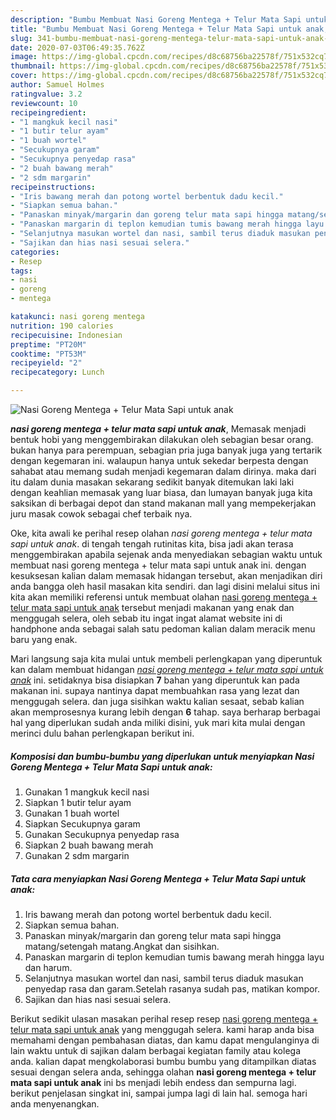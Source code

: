 ```yaml
---
description: "Bumbu Membuat Nasi Goreng Mentega + Telur Mata Sapi untuk anak, Bikin Ngiler"
title: "Bumbu Membuat Nasi Goreng Mentega + Telur Mata Sapi untuk anak, Bikin Ngiler"
slug: 341-bumbu-membuat-nasi-goreng-mentega-telur-mata-sapi-untuk-anak-bikin-ngiler
date: 2020-07-03T06:49:35.762Z
image: https://img-global.cpcdn.com/recipes/d8c68756ba22578f/751x532cq70/nasi-goreng-mentega-telur-mata-sapi-untuk-anak-foto-resep-utama.jpg
thumbnail: https://img-global.cpcdn.com/recipes/d8c68756ba22578f/751x532cq70/nasi-goreng-mentega-telur-mata-sapi-untuk-anak-foto-resep-utama.jpg
cover: https://img-global.cpcdn.com/recipes/d8c68756ba22578f/751x532cq70/nasi-goreng-mentega-telur-mata-sapi-untuk-anak-foto-resep-utama.jpg
author: Samuel Holmes
ratingvalue: 3.2
reviewcount: 10
recipeingredient:
- "1 mangkuk kecil nasi"
- "1 butir telur ayam"
- "1 buah wortel"
- "Secukupnya garam"
- "Secukupnya penyedap rasa"
- "2 buah bawang merah"
- "2 sdm margarin"
recipeinstructions:
- "Iris bawang merah dan potong wortel berbentuk dadu kecil."
- "Siapkan semua bahan."
- "Panaskan minyak/margarin dan goreng telur mata sapi hingga matang/setengah matang.Angkat dan sisihkan."
- "Panaskan margarin di teplon kemudian tumis bawang merah hingga layu dan harum."
- "Selanjutnya masukan wortel dan nasi, sambil terus diaduk masukan penyedap rasa dan garam.Setelah rasanya sudah pas, matikan kompor."
- "Sajikan dan hias nasi sesuai selera."
categories:
- Resep
tags:
- nasi
- goreng
- mentega

katakunci: nasi goreng mentega 
nutrition: 190 calories
recipecuisine: Indonesian
preptime: "PT20M"
cooktime: "PT53M"
recipeyield: "2"
recipecategory: Lunch

---
```



![Nasi Goreng Mentega + Telur Mata Sapi untuk anak](https://img-global.cpcdn.com/recipes/d8c68756ba22578f/751x532cq70/nasi-goreng-mentega-telur-mata-sapi-untuk-anak-foto-resep-utama.jpg)

<b><i>nasi goreng mentega + telur mata sapi untuk anak</i></b>, Memasak menjadi bentuk hobi yang menggembirakan dilakukan oleh sebagian besar orang. bukan hanya para perempuan, sebagian pria juga banyak juga yang tertarik dengan kegemaran ini. walaupun hanya untuk sekedar berpesta dengan sahabat atau memang sudah menjadi kegemaran dalam dirinya. maka dari itu dalam dunia masakan sekarang sedikit banyak ditemukan laki laki dengan keahlian memasak yang luar biasa, dan lumayan banyak juga kita saksikan di berbagai depot dan stand makanan mall yang mempekerjakan juru masak cowok sebagai chef terbaik nya.

Oke, kita awali ke perihal resep olahan <i>nasi goreng mentega + telur mata sapi untuk anak</i>. di tengah tengah rutinitas kita, bisa jadi akan terasa menggembirakan apabila sejenak anda menyediakan sebagian waktu untuk membuat nasi goreng mentega + telur mata sapi untuk anak ini. dengan kesuksesan kalian dalam memasak hidangan tersebut, akan menjadikan diri anda bangga oleh hasil masakan kita sendiri. dan lagi disini melalui situs ini kita akan memiliki referensi untuk membuat olahan <u>nasi goreng mentega + telur mata sapi untuk anak</u> tersebut menjadi makanan yang enak dan menggugah selera, oleh sebab itu ingat ingat alamat website ini di handphone anda sebagai salah satu pedoman kalian dalam meracik menu baru yang enak.




Mari langsung saja kita mulai untuk membeli perlengkapan yang diperuntuk kan dalam membuat hidangan <u><i>nasi goreng mentega + telur mata sapi untuk anak</i></u> ini. setidaknya bisa disiapkan <b>7</b> bahan yang diperuntuk kan pada makanan ini. supaya nantinya dapat membuahkan rasa yang lezat dan menggugah selera. dan juga sisihkan waktu kalian sesaat, sebab kalian akan memprosesnya kurang lebih dengan <b>6</b> tahap. saya berharap berbagai hal yang diperlukan sudah anda miliki disini, yuk mari kita mulai dengan merinci dulu bahan perlengkapan berikut ini.

<!--inarticleads1-->

##### Komposisi dan bumbu-bumbu yang diperlukan untuk menyiapkan Nasi Goreng Mentega + Telur Mata Sapi untuk anak:

1. Gunakan 1 mangkuk kecil nasi
1. Siapkan 1 butir telur ayam
1. Gunakan 1 buah wortel
1. Siapkan Secukupnya garam
1. Gunakan Secukupnya penyedap rasa
1. Siapkan 2 buah bawang merah
1. Gunakan 2 sdm margarin




<!--inarticleads2-->

##### Tata cara menyiapkan Nasi Goreng Mentega + Telur Mata Sapi untuk anak:

1. Iris bawang merah dan potong wortel berbentuk dadu kecil.
1. Siapkan semua bahan.
1. Panaskan minyak/margarin dan goreng telur mata sapi hingga matang/setengah matang.Angkat dan sisihkan.
1. Panaskan margarin di teplon kemudian tumis bawang merah hingga layu dan harum.
1. Selanjutnya masukan wortel dan nasi, sambil terus diaduk masukan penyedap rasa dan garam.Setelah rasanya sudah pas, matikan kompor.
1. Sajikan dan hias nasi sesuai selera.




Berikut sedikit ulasan masakan perihal resep resep <u>nasi goreng mentega + telur mata sapi untuk anak</u> yang menggugah selera. kami harap anda bisa memahami dengan pembahasan diatas, dan kamu dapat mengulanginya di lain waktu untuk di sajikan dalam berbagai kegiatan family atau kolega anda. kalian dapat mengkolaborasi bumbu bumbu yang ditampilkan diatas sesuai dengan selera anda, sehingga olahan <b>nasi goreng mentega + telur mata sapi untuk anak</b> ini bs menjadi lebih endess dan sempurna lagi. berikut penjelasan singkat ini, sampai jumpa lagi di lain hal. semoga hari anda menyenangkan.
